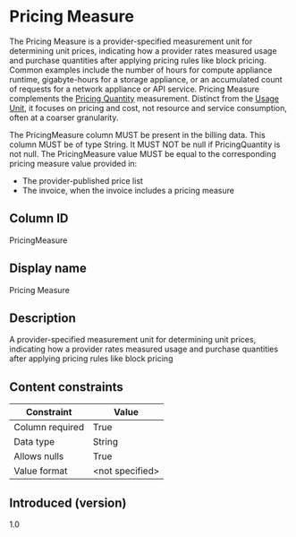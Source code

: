 # Pricing Measure

The Pricing Measure is a provider-specified measurement unit for determining unit prices, indicating how a provider rates measured usage and purchase quantities after applying pricing rules like block pricing. Common examples include the number of hours for compute appliance runtime, gigabyte-hours for a storage appliance, or an accumulated count of requests for a network appliance or API service. Pricing Measure complements the [Pricing Quantity](#pricingquantity) measurement. Distinct from the [Usage Unit](#usageunit), it focuses on pricing and cost, not resource and service consumption, often at a coarser granularity.

The PricingMeasure column MUST be present in the billing data. This column MUST be of type String. It MUST NOT be null if PricingQuantity is not null. The PricingMeasure value MUST be equal to the corresponding pricing measure value provided in:

* The provider-published price list
* The invoice, when the invoice includes a pricing measure

## Column ID

PricingMeasure

## Display name

Pricing Measure

## Description

A provider-specified measurement unit for determining unit prices, indicating how a provider rates measured usage and purchase quantities after applying pricing rules like block pricing

## Content constraints

| Constraint      | Value           |
|-----------------|-----------------|
| Column required | True            |
| Data type       | String          |
| Allows nulls    | True            |
| Value format    | \<not specified> |

## Introduced (version)

1.0
